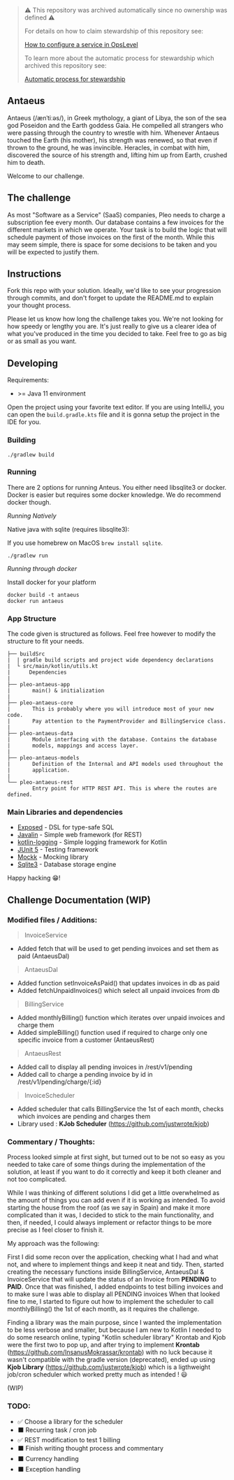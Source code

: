 > :warning: This repository was archived automatically since no ownership was defined :warning:
>
> For details on how to claim stewardship of this repository see:
>
> [How to configure a service in OpsLevel](https://www.notion.so/pleo/How-to-configure-a-service-in-OpsLevel-f6483fcb4fdd4dcc9fc32b7dfe14c262)
>
> To learn more about the automatic process for stewardship which archived this repository see:
>
> [Automatic process for stewardship](https://www.notion.so/pleo/Automatic-process-for-stewardship-43d9def9bc9a4010aba27144ef31e0f2)

## Antaeus

Antaeus (/ænˈtiːəs/), in Greek mythology, a giant of Libya, the son of the sea god Poseidon and the Earth goddess Gaia. He compelled all strangers who were passing through the country to wrestle with him. Whenever Antaeus touched the Earth (his mother), his strength was renewed, so that even if thrown to the ground, he was invincible. Heracles, in combat with him, discovered the source of his strength and, lifting him up from Earth, crushed him to death.

Welcome to our challenge.

## The challenge

As most "Software as a Service" (SaaS) companies, Pleo needs to charge a subscription fee every month. Our database contains a few invoices for the different markets in which we operate. Your task is to build the logic that will schedule payment of those invoices on the first of the month. While this may seem simple, there is space for some decisions to be taken and you will be expected to justify them.

## Instructions

Fork this repo with your solution. Ideally, we'd like to see your progression through commits, and don't forget to update the README.md to explain your thought process.

Please let us know how long the challenge takes you. We're not looking for how speedy or lengthy you are. It's just really to give us a clearer idea of what you've produced in the time you decided to take. Feel free to go as big or as small as you want.

## Developing

Requirements:
- \>= Java 11 environment

Open the project using your favorite text editor. If you are using IntelliJ, you can open the `build.gradle.kts` file and it is gonna setup the project in the IDE for you.

### Building

```
./gradlew build
```

### Running

There are 2 options for running Anteus. You either need libsqlite3 or docker. Docker is easier but requires some docker knowledge. We do recommend docker though.

*Running Natively*

Native java with sqlite (requires libsqlite3):

If you use homebrew on MacOS `brew install sqlite`.

```
./gradlew run
```

*Running through docker*

Install docker for your platform

```
docker build -t antaeus
docker run antaeus
```

### App Structure
The code given is structured as follows. Feel free however to modify the structure to fit your needs.
```
├── buildSrc
|  | gradle build scripts and project wide dependency declarations
|  └ src/main/kotlin/utils.kt 
|      Dependencies
|
├── pleo-antaeus-app
|       main() & initialization
|
├── pleo-antaeus-core
|       This is probably where you will introduce most of your new code.
|       Pay attention to the PaymentProvider and BillingService class.
|
├── pleo-antaeus-data
|       Module interfacing with the database. Contains the database 
|       models, mappings and access layer.
|
├── pleo-antaeus-models
|       Definition of the Internal and API models used throughout the
|       application.
|
└── pleo-antaeus-rest
        Entry point for HTTP REST API. This is where the routes are defined.
```

### Main Libraries and dependencies
* [Exposed](https://github.com/JetBrains/Exposed) - DSL for type-safe SQL
* [Javalin](https://javalin.io/) - Simple web framework (for REST)
* [kotlin-logging](https://github.com/MicroUtils/kotlin-logging) - Simple logging framework for Kotlin
* [JUnit 5](https://junit.org/junit5/) - Testing framework
* [Mockk](https://mockk.io/) - Mocking library
* [Sqlite3](https://sqlite.org/index.html) - Database storage engine

Happy hacking 😁!

## Challenge Documentation (WIP)

### Modified files / Additions:

> InvoiceService

- Added fetch that will be used to get pending invoices and set them as paid (AntaeusDal)

> AntaeusDal

- Added function setInvoiceAsPaid() that updates invoices in db as paid
- Added fetchUnpaidInvoices() which select all unpaid invoices from db

> BillingService

- Added monthlyBilling() function which iterates over unpaid invoices and charge them
- Added simpleBilling() function used if required to charge only one specific invoice from a customer (AntaeusRest)

> AntaeusRest

- Added call to display all pending invoices in /rest/v1/pending
- Added call to charge a pending invoice by id in /rest/v1/pending/charge/{:id}

> InvoiceScheduler

- Added scheduler that calls BillingService the 1st of each month, checks which invoices are pending and charges them
- Library used : **KJob Scheduler** (https://github.com/justwrote/kjob)

### Commentary / Thoughts:

Process looked simple at first sight, but turned out to be not so easy as you needed to take care of some things during 
the implementation of the solution, at least if you want to do it correctly and keep it both cleaner and not too complicated.

While I was thinking of different solutions I did get a little overwhelmed as the amount of things you can add even if it is working as intended.
To avoid starting the house from the roof (as we say in Spain) and make it more complicated than it was, I decided to stick to the main functionality,
and then, if needed, I could always implement or refactor things to be more precise as I feel closer to finish it.

My approach was the following: 

First I did some recon over the application, checking what I had and what not, and where to implement things and keep it neat and tidy.
Then, started creating the necessary functions inside BillingService, AntaeusDal & InvoiceService that will update the status of an Invoice from **PENDING** to **PAID**.
Once that was finished, I added endpoints to test billing invoices and to make sure I was able to display all PENDING invoices
When that looked fine to me, I started to figure out how to implement the scheduler to call monthlyBilling() the 1st of each month, as it requires the challenge.

Finding a library was the main purpose, since I wanted the implementation to be less verbose and smaller, but because I am new
to Kotlin I needed to do some research online, typing "Kotlin scheduler library" Krontab and Kjob were the first two to pop up, and after trying
to implement **Krontab** (https://github.com/InsanusMokrassar/krontab) with no luck because it wasn't compatible with the gradle version
(deprecated), ended up using **Kjob Library** (https://github.com/justwrote/kjob) which is a ligthweight job/cron scheduler which worked 
pretty much as intended ! 😃

(WIP)


### TODO:

- ✅ Choose a library for the scheduler
- ⬛ Recurring task / cron job
- ✅ REST modification to test 1 billing
- ⬛ Finish writing thought process and commentary
- ⬛ Currency handling
- ⬛ Exception handling
